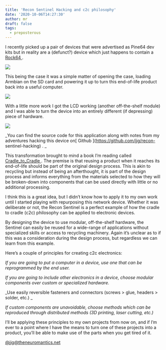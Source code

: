 ```yaml
---
title: 'Recon Sentinel Hacking and c2c philosophy'
date: '2020-10-06T14:27:30'
author: mr
draft: false
tags:
  - preposterous
---
```

I recently picked up a pair of devices that were advertised as Pine64 dev kits
but in reality are a (defunct?) device which just happens to contain a  [
Rock64 ](https://www.pine64.org/devices/single-board-computers/rock64/) .

  

![](/assets/94-image0.jpeg)  

  

This being the case it was a simple matter of opening the case, loading
Armbian on the SD card and powering it up to turn this end-of-life product
back into a useful computer.

  

![](/assets/94-image1.jpeg)  

  

With a little more work I got the LCD working (another off-the-shelf module)
and I was able to turn the device into an entirely different (if depressing)
piece of hardware.

  

![](/assets/94-image3.jpeg)  

  

_You can find the source code for this application along with notes from my
adventures hacking this device on[ Github ](https://github.com/jjg/recon-
sentinel-hacking) . _

  

This transformation brought to mind a book I’m reading called [
Cradle_to_Cradle
](https://en.m.wikipedia.org/wiki/Cradle_to_Cradle:_Remaking_the_Way_We_Make_Things)
. The premise is that reusing a product when it reaches its end-of-life should
be part of the original design process. This is akin to recycling but instead
of being an afterthought, it is part of the design process and informs
everything from the materials selected to how they will be broken-down into
components that can be used directly with little or no additional processing.

  

I think this is a great idea, but I didn’t know how to apply it to my own work
until I started playing with repurposing this network device. Whether it was
deliberate or not, the Recon Sentinel is a perfect example of how the cradle
to cradle (c2c) philosophy can be applied to electronic devices.

  

By designing the device to use modular, off-the-shelf hardware, the Sentinel
can easily be reused for a wide-range of applications without specialized
skills or access to recycling machinery. Again it’s unclear as to if this was
a consideration during the design process, but regardless we can learn from
this example.

  

Here’s a couple of principles for creating c2c electronics:

  

_If you are going to put a computer in a device, use one that can be
reprogrammed by the end user._

  

_If you are going to include other electronics in a device, choose modular
components over custom or specialized hardware._

  

_Use easily reversible fasteners and connectors (screws > glue, headers >
solder, etc.) _

  

_If custom components are unavoidable, choose methods which can be reproduced
through distributed methods (3D printing, laser cutting, etc.)_

  

I’ll be applying these principles to my own projects from now on, and if I’m
ever to a point where I have the means to turn one of these projects into a
product, you’ll be able to make use of the parts when you get tired of it.

  

  

[ @jjg@theneuromantics.net ](https://theneuromantics.net/web/accounts/1)

  

  

